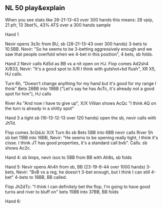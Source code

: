 ## NL 50 play&explain


When you see stats like 28-21-13-43 over 300 hands  this means:
28 vpip,
21 pfr,
13 3bet%,
43% ATS 
over a 300 hands sample


Hand 1

Nevir opens 3s3c from BU, sb (28-21-13-43 over 300 hands) 3-bets to 10.5BB. Nevir:
"So he seems to be 3-betting aggressively enough and we saw that people overfold when we 4-bet in this position", 4 bets, sb folds.

Hand 2
Nevir calls Kd5d as BB  vs a nit open on HJ.
Flop comes Ad2sh4 X/B33, Nevir: "It's a good spot to X/R I think with gutshot+bd flush", XR X5, HJ calls.

Turn 6h, "Doesn't change anything for my hand but it's good for my range I think"
Bets 28BB into 19BB ("Let's say he has AcTc, it's already not a good spot for him"), HJ calls

River As "And now i have to give up", X/X
Villian shows AcQc "I think AQ on the turn is already in a shitty spot"

Hand 3
a tight sb (16-13-12-13 over 120 hands) open the sb, nevir calls with JhTd.

Flop comes 3cQdJc X/X
Turn 8s sb Bets 5BB into 6BB nevir calls
River 5h sb bet 11BB into 16BB, Nevir: "He seems to be opening really tight, I think it's close.  I think JT has good properties, it's a standard call bvb". Calls. sb shows Ac2c.

Hand 4:
sb limps, nevir isos to 5BB from BB with Ah8s, sb folds

Hand 5:
Nevir opens Ah4h from sb, BB (23-19-8-44 over 1000 hands) 3-bets,
Nevir: "BvB vs a reg, he doesn't 3-bet enough, but I think I can  still 4-bet" 4-bets to 18BB, BB called.

Flop Jh2dTc: "I think I can definitely bet the flop, I'm going to have good turns and river to bluff on" bets 15BB into 37BB, BB folds

Hand 6:
